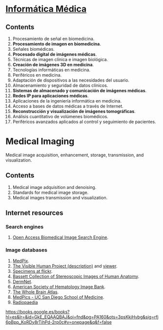 # [Informática Médica](https://www.ual.es/estudios/grados/presentacion/plandeestudios/asignatura/3321/33214301)

## Contents

1. Procesamiento de señal en biomedicina.
2. **Procesamiento de imagen en biomedicina**.
3. Señales biomédicas. 
4. **Procesado digital de imágenes médicas**. 
5. Técnicas de imagen clínica e imagen biológica.
6. **Creación de imágenes 3D en medicina**.
7. Tecnologías informáticas en medicina. 
8. Periféricos en medicina. 
9. Adaptación de dispositivos a las necesidades del usuario.
10. Almacenamiento y seguridad de datos clínicos. 
11. **Sistemas de almacenado y comunicación de imágenes médicas**. 
12. **Redes IP para aplicaciones médicas**.
13. Aplicaciones de la ingeniería informática en medicina.
14. Acceso a bases de datos médicas a través de Internet.
15. **Reconstrucción y visualización de imágenes tomográficas**. 
16. Análisis cuantitativo de volúmenes biomédicos. 
17. Periféricos avanzados aplicados al control y seguimiento de pacientes.

# **Medical Imaging**

Medical image acquisition, enhancement, storage, transmission, and visualization.

## Contents

1. Medical image adquisition and denoising.
2. Standards for medical image storage.
3. Medical images transmission and visualization.

## Internet resources

### Search engines

1. [Open Access Biomedical Image Search Engine](https://openi.nlm.nih.gov/).

### Image databases

1. [MedPix](https://medpix.nlm.nih.gov/home).
2. [The Visible Human Project (description)](https://www.nlm.nih.gov/research/visible/visible_human.html) and [viewer](https://visiblehumanproject.com/).
3. [Specimens at flickr](https://www.flickr.com/photos/euthman/albums/72057594114099781/).
4. [Bassett Collection of Stereoscopic Images of Human Anatomy](https://lane.stanford.edu/biomed-resources/bassett/index.html).
5. [DermNet](https://dermnetnz.org/images).
6. [American Society of Hematology Image Bank](http://imagebank.hematology.org/).
7. [The Whole Brain Atlas](http://www.med.harvard.edu/AANLIB/home.html).
8. [MedPics - UC San Diego School of Medicine](https://medpics.ucsd.edu/index.cfm).
9. [Radiopaedia](https://radiopaedia.org/)

https://books.google.es/books?hl=es&lr=&id=GkE_EQAAQBAJ&oi=fnd&pg=PA160&ots=3psKkjHvbg&sig=rfj6pBpp_KoRDy8rTihPd-2rp0c#v=onepage&q&f=false

